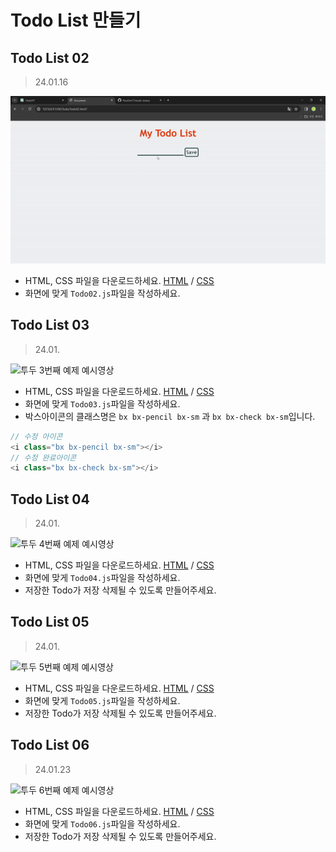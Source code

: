 # Todo List 만들기

## Todo List 02

> 24.01.16

![투두 2번째 예제 예시영상](./assets/Todo02-prolouge.gif)

-   HTML, CSS 파일을 다운로드하세요. [HTML](https://github.com/PisoDev77/study-visang/blob/main/Todo/Todo02.html) / [CSS](https://github.com/PisoDev77/study-visang/blob/main/Todo/Todo02.css)
-   화면에 맞게 `Todo02.js`파일을 작성하세요.

## Todo List 03

> 24.01.

![투두 3번째 예제 예시영상](./assets/Todo03-prolouge.gif)

-   HTML, CSS 파일을 다운로드하세요. [HTML](https://github.com/PisoDev77/study-visang/blob/main/Todo/Todo03.html) / [CSS](https://github.com/PisoDev77/study-visang/blob/main/Todo/Todo03.css)
-   화면에 맞게 `Todo03.js`파일을 작성하세요.
-   박스아이콘의 클래스명은 `bx bx-pencil bx-sm` 과 `bx bx-check bx-sm`입니다.

```js
// 수정 아이콘
<i class="bx bx-pencil bx-sm"></i>
// 수정 완료아이콘
<i class="bx bx-check bx-sm"></i>
```

## Todo List 04

> 24.01.

![투두 4번째 예제 예시영상](./assets/Todo04-prolouge.gif)

-   HTML, CSS 파일을 다운로드하세요. [HTML](https://github.com/PisoDev77/study-visang/blob/main/Todo/Todo04.html) / [CSS](https://github.com/PisoDev77/study-visang/blob/main/Todo/Todo04.css)
-   화면에 맞게 `Todo04.js`파일을 작성하세요.
-   저장한 Todo가 저장 삭제될 수 있도록 만들어주세요.

## Todo List 05

> 24.01.

![투두 5번째 예제 예시영상](./assets/Todo04-prolouge.gif)

-   HTML, CSS 파일을 다운로드하세요. [HTML](https://github.com/PisoDev77/study-visang/blob/main/Todo/Todo05.html) / [CSS](https://github.com/PisoDev77/study-visang/blob/main/Todo/Todo05.css)
-   화면에 맞게 `Todo05.js`파일을 작성하세요.
-   저장한 Todo가 저장 삭제될 수 있도록 만들어주세요.

## Todo List 06

> 24.01.23

![투두 6번째 예제 예시영상](./assets/Todo04-prolouge.gif)

-   HTML, CSS 파일을 다운로드하세요. [HTML](https://github.com/PisoDev77/study-visang/blob/main/Todo/Todo06.html) / [CSS](https://github.com/PisoDev77/study-visang/blob/main/Todo/Todo06.css)
-   화면에 맞게 `Todo06.js`파일을 작성하세요.
-   저장한 Todo가 저장 삭제될 수 있도록 만들어주세요.
